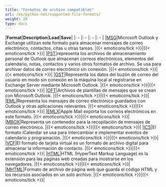 ```yaml
---
title: "Formatos de archivo compatibles"
url: /es/python-net/supported-file-formats/
weight: 20
type: docs
---
```




|**Format**|**Description**|**Load**|**Save**|
|: - |: - |: - |: - |
|[MSG](https://docs.fileformat.com/email/msg/)|Microsoft Outlook y Exchange utilizan este formato para almacenar mensajes de correo electrónico, contactos, citas u otras tareas. |{{< emoticons/tick >}}|{{< emoticons/tick >}}|
|[PST](https://docs.fileformat.com/email/pst/)|representa los archivos de almacenamiento personal de Outlook que almacenan correos electrónicos, elementos del calendario, notas, contactos y varios otros formatos de archivo. Se usa para archivar datos de correo electrónico sin conexión. |{{< emoticons/tick >}}|{{< emoticons/tick >}}|
|[OST](https://docs.fileformat.com/email/ost/)|Representa los datos del buzón de correo del usuario en modo sin conexión en la máquina local al registrarse en Exchange Server mediante Microsoft Outlook. |{{< emoticons/tick >}}|{{< emoticons/tick >}}|
|[OFT](https://docs.fileformat.com/email/oft/)|Archivos de plantillas de mensajes que se crean con Microsoft Outlook. |{{< emoticons/tick >}}|{{< emoticons/tick >}}|
|[EML](https://docs.fileformat.com/email/eml/)|Representa los mensajes de correo electrónico guardados con Outlook y otras aplicaciones relevantes. |{{< emoticons/tick >}}|{{< emoticons/tick >}}|
|[EMLX](https://docs.fileformat.com/email/emlx/)|Apple Mail exporta los correos electrónicos en este formato. |{{< emoticons/tick >}}|{{< emoticons/tick >}}|
|[MBOX](https://docs.fileformat.com/email/mbox/)|Representa un contenedor para la recopilación de mensajes de correo electrónico. |{{< emoticons/tick >}}|{{< emoticons/tick >}}|
|[ICS](https://docs.fileformat.com/email/ics/)|El formato iCalendar se usa para intercambiar e implementar eventos de calendario y programación. |{{< emoticons/tick >}}|{{< emoticons/tick >}}|
|[VCF](https://docs.fileformat.com/email/vcf/)|El formato de tarjeta virtual es un formato de archivo digital para almacenar la información de contacto. |{{< emoticons/tick >}}|{{< emoticons/tick >}}|
|[HTML](https://docs.fileformat.com/web/html/)|HTML (HyperText Markup Language) es la extensión para las páginas web creadas para mostrarse en los navegadores. |{{< emoticons/tick >}}|{{< emoticons/tick >}}|
|[MHTML](https://docs.fileformat.com/web/mhtml/)|Formato de archivo de página web que guarda el código HTML y los recursos asociados en un solo archivo. |{{< emoticons/tick >}}|{{< emoticons/tick >}}|

